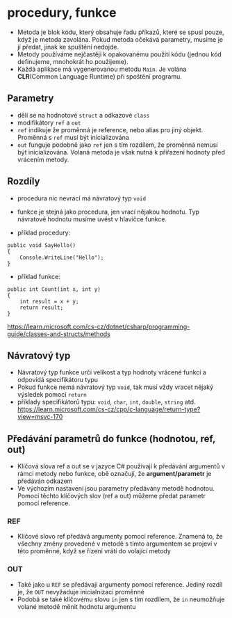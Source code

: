 # procedury, funkce
* Metoda je blok kódu, který obsahuje řadu příkazů, které se spusí pouze, když je metoda zavolána. Pokud metoda očekává parametry, musíme je jí předat, jinak ke spuštění nedojde.
* Metody používáme nejčastěji k opakovanému použití kódu (jednou kód definujeme, mnohokrát ho použijeme).
* Každá aplikace má vygenerovanou metodu `Main`. Je volána __CLR__(Common Language Runtime) při spoštění programu.
## Parametry
* dělí se na hodnotové `struct` a odkazové `class`
* modifikátory `ref` a `out`
* `ref` indikuje že proměnná je reference, nebo alias pro jiný objekt. Proměnná s `ref` musí být inicializována
* `out` funguje podobně jako `ref` jen s tím rozdílem, že proměnná nemusí být inicializována. Volaná metoda je však nutná k přiřazení hodnoty před vrácením metody.

## Rozdíly
* procedura nic nevrací má návratový typ `void`
* funkce je stejná jako procedura, jen vrací nějakou hodnotu. Typ návratové hodnotu musíme uvést v hlavičce funkce.

* příklad procedury:
```
public void SayHello()
{
	Console.WriteLine("Hello");
}
```

* příklad funkce:

```
public int Count(int x, int y)
{
	int result = x + y;
	return result;
}
```
https://learn.microsoft.com/cs-cz/dotnet/csharp/programming-guide/classes-and-structs/methods
## Návratový typ
* Návratový typ funkce určí velikost a typ hodnoty vrácené funkcí a odpovídá specifikátoru typu
* Pokud funkce nemá návratový typ `void`, tak musí vždy vracet nějaký výsledek pomocí `return`
* příklady specifikátorů typu: `void`, `char`, `int`, `double`, `string` atd.
https://learn.microsoft.com/cs-cz/cpp/c-language/return-type?view=msvc-170
## Předávání parametrů do funkce (hodnotou, ref, out)
* Klíčová slova ref a out se v jazyce C# používají k předávání argumentů v rámci metody nebo funkce, obě označují, že __argument/parametr__ je předáván odkazem
* Ve výchozím nastavení jsou parametry předávány metodě hodnotou. Pomocí těchto klíčových slov (ref a out) můžeme předat parametr pomocí reference.
### REF
* Klíčové slovo ref předává argumenty pomocí reference. Znamená to, že všechny změny provedené v metodě s tímto argumentem se projeví v této proměnné, když se řízení vrátí do volající metody
### OUT
* Také jako u `REF` se předávají argumenty pomocí reference. Jediný rozdíl je, že `OUT` nevyžaduje inicialnizaci proměnné
* Podobá se také klíčovému slovu `in` jen s tím rozdílem, že `in` neumožňuje volané metodě měnit hodnotu argumentu
